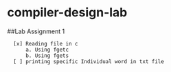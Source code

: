 # compiler-design-lab
##Lab Assignment 1
  ```
    [x] Reading file in c
        a. Using fgetc
        b. Using fgets
    [ ] printing specific Individual word in txt file
  ```
